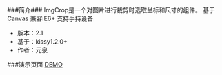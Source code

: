 ###简介###
ImgCrop是一个对图片进行裁剪时选取坐标和尺寸的组件。
基于Canvas 兼容IE6+ 支持手持设备

* 版本：2.1
* 基于：kissy1.2.0+
* 作者：元泉

###演示页面
[DEMO](http://gallery.kissyui.com/imgcrop/2.1/demo/index.html)